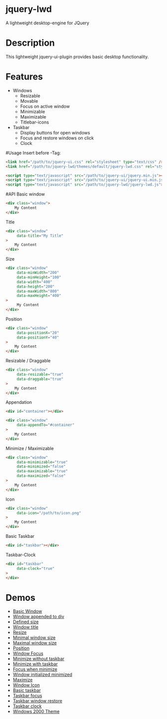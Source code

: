 # jquery-lwd
A lightweight desktop-engine for JQuery

# Description
This lightweight jquery-ui-plugin provides basic desktop functionality.

# Features
<ul>
    <li>
        Windows
        <ul>
            <li>Resizable</li>
            <li>Movable</li>
            <li>Focus on active window</li>
            <li>Minimizable</li>
            <li>Maximizable</li>
            <li>Titlebar-icons</li>
        </ul>
    </li>
    <li>
        Taskbar
        <ul>
            <li>Display buttons for open windows</li>
            <li>Focus and restore windows on click</li>
            <li>Clock</li>
        </ul>
    </li>
</ul>

#Usage
Insert before </head>-Tag:
```html
<link href="/path/to/jquery-ui.css" rel="stylesheet" type="text/css" />
<link href="/path/to/jquery-lwd/themes/default/jquery-lwd.css" rel="stylesheet" type="text/css" />

<script type="text/javascript" src="/path/to/jquery-ui/jquery.min.js"></script>
<script type="text/javascript" src="/path/to/jquery-ui/jquery-ui.min.js"></script>
<script type="text/javascript" src="/path/to/jquery-lwd/jquery-lwd.js"></script>
```

#API
Basic window
```html
<div class="window">
    My Content
</div>
```
Title
```html
<div class="window" 
     data-title="My Title"
>
    My Content
</div>
```
Size
```html
<div class="window" 
     data-minWidth="200" 
     data-minHeight="100" 
     data-width="400" 
     data-height="200" 
     data-maxWidth="800" 
     data-maxHeight="400"
>
     My Content
</div>
```
Position
```html
<div class="window" 
     data-positionX="20"
     data-positionY="40"
>
    My Content
</div>
```
Resizable / Draggable
```html
<div class="window" 
     data-resizable="true"
     data-draggable="true"
>
    My Content
</div>
```
Appendation
```html
<div id="container"></div>

<div class="window" 
     data-appendTo="#container"
>
    My Content
</div>
```
Minimize / Maximizable
```html
<div class="window" 
     data-minimizable="true"
     data-minimized="false"
     data-maximizable="true"
     data-maximized="false"
>
    My Content
</div>
```
Icon
```html
<div class="window" 
     data-icon="/path/to/icon.png"
>
    My Content
</div>
```
Basic Taskbar
```html
<div id="taskbar"></div>
```
Taskbar-Clock
```html
<div id="taskbar"
     data-clock="true"
>
</div>
```

# Demos
<ul>
    <li><a href="https://mstellmacher.github.io/jquery-lwd/demo/1-windows_1-basic.html" target="_blank">Basic Window</a></li>
    <li><a href="https://mstellmacher.github.io/jquery-lwd/demo/1-windows_2-appendTo.html" target="_blank">Window appended to div</a></li>
    <li><a href="https://mstellmacher.github.io/jquery-lwd/demo/1-windows_3-size.html" target="_blank">Defined size</a></li>
    <li><a href="https://mstellmacher.github.io/jquery-lwd/demo/1-windows_4-title.html" target="_blank">Window title</a></li>
    <li><a href="https://mstellmacher.github.io/jquery-lwd/demo/1-windows_5-resize.html" target="_blank">Resize</a></li>
    <li><a href="https://mstellmacher.github.io/jquery-lwd/demo/1-windows_6-minSize.html" target="_blank">Minimal window size</a></li>
    <li><a href="https://mstellmacher.github.io/jquery-lwd/demo/1-windows_7-maxSize.html" target="_blank">Maximal window size</a></li>
    <li><a href="https://mstellmacher.github.io/jquery-lwd/demo/1-windows_8-position.html" target="_blank">Position</a></li>
    <li><a href="https://mstellmacher.github.io/jquery-lwd/demo/1-windows_9-closeFocus.html" target="_blank">Window Focus</a></li>
    <li><a href="https://mstellmacher.github.io/jquery-lwd/demo/1-windows_10-minimize-withoutTaskbar.html" target="_blank">Minimize without taskbar</a></li>
    <li><a href="https://mstellmacher.github.io/jquery-lwd/demo/1-windows_11-minimizeWithTaskbar.html" target="_blank">Minimize with taskbar</a></li>
    <li><a href="https://mstellmacher.github.io/jquery-lwd/demo/1-windows_12-minimizeFocus.html" target="_blank">Focus when minimize</a></li>
    <li><a href="https://mstellmacher.github.io/jquery-lwd/demo/1-windows_13-minimizeInitialized.html" target="_blank">Window initialized minimized</a></li>
    <li><a href="https://mstellmacher.github.io/jquery-lwd/demo/1-windows_14-maximize.html" target="_blank">Maximize</a></li>
    <li><a href="https://mstellmacher.github.io/jquery-lwd/demo/1-windows_15-icon.html" target="_blank">Window Icon</a></li>
    <li><a href="https://mstellmacher.github.io/jquery-lwd/demo/2-taskbar_1-basic.html" target="_blank">Basic taskbar</a></li>
    <li><a href="https://mstellmacher.github.io/jquery-lwd/demo/2-taskbar_2-focus.html" target="_blank">Taskbar focus</a></li>
    <li><a href="https://mstellmacher.github.io/jquery-lwd/demo/2-taskbar_3-restore.html" target="_blank">Taskbar window restore</a></li>
    <li><a href="https://mstellmacher.github.io/jquery-lwd/demo/2-taskbar_4-clock.html" target="_blank">Taskbar clock</a></li>
    <li><a href="https://mstellmacher.github.io/jquery-lwd/demo/3-themes_1-windows2000.html" target="_blank">Windows 2000 Theme</a></li>
</ul>
